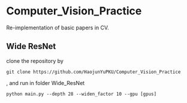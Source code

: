 # Computer_Vision_Practice
Re-implementation of basic papers in CV.

## Wide ResNet
clone the repository by

``
git clone https://github.com/HaojunYuPKU/Computer_Vision_Practice
``

, and run in folder Wide_ResNet

``
python main.py --depth 28 --widen_factor 10 --gpu [gpus]
``
